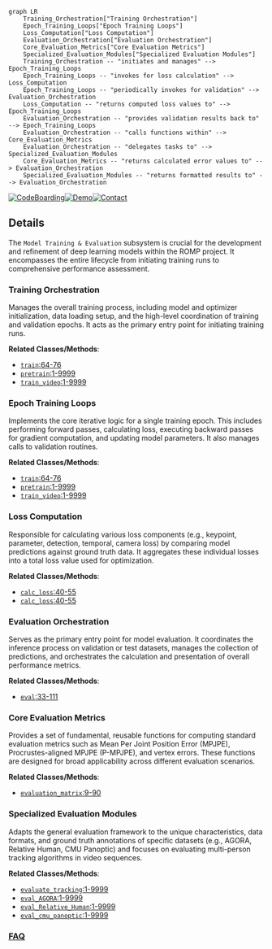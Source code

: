 ```mermaid
graph LR
    Training_Orchestration["Training Orchestration"]
    Epoch_Training_Loops["Epoch Training Loops"]
    Loss_Computation["Loss Computation"]
    Evaluation_Orchestration["Evaluation Orchestration"]
    Core_Evaluation_Metrics["Core Evaluation Metrics"]
    Specialized_Evaluation_Modules["Specialized Evaluation Modules"]
    Training_Orchestration -- "initiates and manages" --> Epoch_Training_Loops
    Epoch_Training_Loops -- "invokes for loss calculation" --> Loss_Computation
    Epoch_Training_Loops -- "periodically invokes for validation" --> Evaluation_Orchestration
    Loss_Computation -- "returns computed loss values to" --> Epoch_Training_Loops
    Evaluation_Orchestration -- "provides validation results back to" --> Epoch_Training_Loops
    Evaluation_Orchestration -- "calls functions within" --> Core_Evaluation_Metrics
    Evaluation_Orchestration -- "delegates tasks to" --> Specialized_Evaluation_Modules
    Core_Evaluation_Metrics -- "returns calculated error values to" --> Evaluation_Orchestration
    Specialized_Evaluation_Modules -- "returns formatted results to" --> Evaluation_Orchestration
```

[![CodeBoarding](https://img.shields.io/badge/Generated%20by-CodeBoarding-9cf?style=flat-square)](https://github.com/CodeBoarding/GeneratedOnBoardings)[![Demo](https://img.shields.io/badge/Try%20our-Demo-blue?style=flat-square)](https://www.codeboarding.org/demo)[![Contact](https://img.shields.io/badge/Contact%20us%20-%20contact@codeboarding.org-lightgrey?style=flat-square)](mailto:contact@codeboarding.org)

## Details

The `Model Training & Evaluation` subsystem is crucial for the development and refinement of deep learning models within the ROMP project. It encompasses the entire lifecycle from initiating training runs to comprehensive performance assessment.

### Training Orchestration
Manages the overall training process, including model and optimizer initialization, data loading setup, and the high-level coordination of training and validation epochs. It acts as the primary entry point for initiating training runs.


**Related Classes/Methods**:

- <a href="https://github.com/Arthur151/ROMP/blob/master/romp/pretrain.py#L64-L76" target="_blank" rel="noopener noreferrer">`train`:64-76</a>
- <a href="https://github.com/Arthur151/ROMP/blob/master/romp/pretrain.py#L1-L9999" target="_blank" rel="noopener noreferrer">`pretrain`:1-9999</a>
- <a href="https://github.com/Arthur151/ROMP/blob/master/trace/train_video.py#L1-L9999" target="_blank" rel="noopener noreferrer">`train_video`:1-9999</a>


### Epoch Training Loops
Implements the core iterative logic for a single training epoch. This includes performing forward passes, calculating loss, executing backward passes for gradient computation, and updating model parameters. It also manages calls to validation routines.


**Related Classes/Methods**:

- <a href="https://github.com/Arthur151/ROMP/blob/master/romp/pretrain.py#L64-L76" target="_blank" rel="noopener noreferrer">`train`:64-76</a>
- <a href="https://github.com/Arthur151/ROMP/blob/master/romp/pretrain.py#L1-L9999" target="_blank" rel="noopener noreferrer">`pretrain`:1-9999</a>
- <a href="https://github.com/Arthur151/ROMP/blob/master/trace/train_video.py#L1-L9999" target="_blank" rel="noopener noreferrer">`train_video`:1-9999</a>


### Loss Computation
Responsible for calculating various loss components (e.g., keypoint, parameter, detection, temporal, camera loss) by comparing model predictions against ground truth data. It aggregates these individual losses into a total loss value used for optimization.


**Related Classes/Methods**:

- <a href="https://github.com/Arthur151/ROMP/blob/master/romp/pretrain.py#L40-L55" target="_blank" rel="noopener noreferrer">`calc_loss`:40-55</a>
- <a href="https://github.com/Arthur151/ROMP/blob/master/romp/pretrain.py#L40-L55" target="_blank" rel="noopener noreferrer">`calc_loss`:40-55</a>


### Evaluation Orchestration
Serves as the primary entry point for model evaluation. It coordinates the inference process on validation or test datasets, manages the collection of predictions, and orchestrates the calculation and presentation of overall performance metrics.


**Related Classes/Methods**:

- <a href="https://github.com/Arthur151/ROMP/blob/master/romp/lib/dataset/cmu_panoptic_eval.py#L33-L111" target="_blank" rel="noopener noreferrer">`eval`:33-111</a>


### Core Evaluation Metrics
Provides a set of fundamental, reusable functions for computing standard evaluation metrics such as Mean Per Joint Position Error (MPJPE), Procrustes-aligned MPJPE (P-MPJPE), and vertex errors. These functions are designed for broad applicability across different evaluation scenarios.


**Related Classes/Methods**:

- <a href="https://github.com/Arthur151/ROMP/blob/master/romp/eval.py#L9-L90" target="_blank" rel="noopener noreferrer">`evaluation_matrix`:9-90</a>


### Specialized Evaluation Modules
Adapts the general evaluation framework to the unique characteristics, data formats, and ground truth annotations of specific datasets (e.g., AGORA, Relative Human, CMU Panoptic) and focuses on evaluating multi-person tracking algorithms in video sequences.


**Related Classes/Methods**:

- <a href="https://github.com/Arthur151/ROMP/blob/master/simple_romp/trace2/evaluation/evaluate_tracking.py#L1-L9999" target="_blank" rel="noopener noreferrer">`evaluate_tracking`:1-9999</a>
- <a href="https://github.com/Arthur151/ROMP/blob/master/simple_romp/evaluation/eval_AGORA.py#L1-L9999" target="_blank" rel="noopener noreferrer">`eval_AGORA`:1-9999</a>
- <a href="https://github.com/Arthur151/ROMP/blob/master/simple_romp/evaluation/eval_Relative_Human.py#L1-L9999" target="_blank" rel="noopener noreferrer">`eval_Relative_Human`:1-9999</a>
- <a href="https://github.com/Arthur151/ROMP/blob/master/simple_romp/evaluation/eval_cmu_panoptic.py#L1-L9999" target="_blank" rel="noopener noreferrer">`eval_cmu_panoptic`:1-9999</a>




### [FAQ](https://github.com/CodeBoarding/GeneratedOnBoardings/tree/main?tab=readme-ov-file#faq)